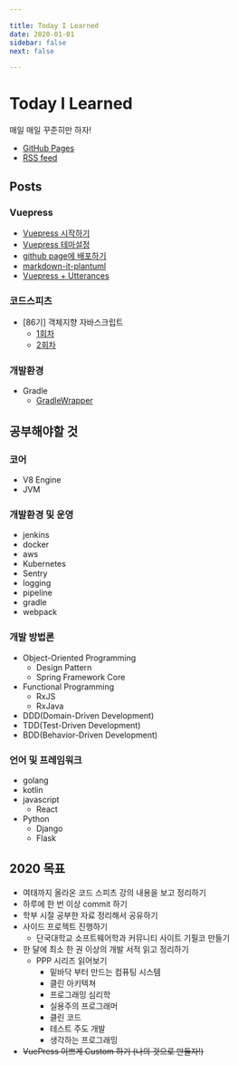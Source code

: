 ```yaml
---

title: Today I Learned
date: 2020-01-01
sidebar: false
next: false

---
```


# Today I Learned

매일 매일 꾸준히만 하자!

- [GitHub Pages](https://junilhwang.github.io/TIL/)
- [RSS feed](https://junilhwang.github.io/TIL/rss.xml)

## Posts

### Vuepress
- [Vuepress 시작하기](https://junilhwang.github.io/TIL/Vuepress/Stater)
- [Vuepress 테마설정](https://junilhwang.github.io/TIL/Vuepress/Theme)
- [github page에 배포하기](https://junilhwang.github.io/TIL/Vuepress/Deploy)
- [markdown-it-plantuml](https://junilhwang.github.io/TIL/Vuepress/Plantuml)
- [Vuepress + Utterances](https://junilhwang.github.io/TIL/Vuepress/Utterances)

### 코드스피츠
- [86기] 객체지향 자바스크립트
  - [1회차](https://junilhwang.github.io/TIL/CodeSpitz/Object-Oriented-Javascript/Intro/)
  - [2회차](https://junilhwang.github.io/TIL/CodeSpitz/Object-Oriented-Javascript/MVVC/)

### 개발환경
- Gradle
  - [GradleWrapper](https://junilhwang.github.io/TIL/Gradle/GradleWrapper/)

## 공부해야할 것

### 코어

- V8 Engine
- JVM

### 개발환경 및 운영

- jenkins
- docker
- aws
- Kubernetes
- Sentry
- logging
- pipeline
- gradle
- webpack

### 개발 방법론

- Object-Oriented Programming
  - Design Pattern
  - Spring Framework Core
- Functional Programming
  - RxJS
  - RxJava
- DDD(Domain-Driven Development)
- TDD(Test-Driven Development)
- BDD(Behavior-Driven Development)

### 언어 및 프레임워크

- golang
- kotlin
- javascript
  - React
- Python
  - Django
  - Flask

## 2020 목표
- 여태까지 올라온 코드 스피츠 강의 내용을 보고 정리하기
- 하루에 한 번 이상 commit 하기
- 학부 시절 공부한 자료 정리해서 공유하기
- 사이드 프로젝트 진행하기
  - 단국대학교 소프트웨어학과 커뮤니티 사이트 기필코 만들기
- 한 달에 최소 한 권 이상의 개발 서적 읽고 정리하기
  - PPP 시리즈 읽어보기
    - 밑바닥 부터 만드는 컴퓨팅 시스템
    - 클린 아키텍쳐
    - 프로그래밍 심리학
    - 실용주의 프로그래머
    - 클린 코드
    - 테스트 주도 개발
    - 생각하는 프로그래밍
- ~~VuePress 이쁘게 Custom 하기 (나의 것으로 만들자!)~~
